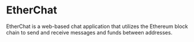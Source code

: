# EtherChat
EtherChat is a web-based chat application that utilizes the Ethereum block chain to send and receive messages and funds between addresses. 
